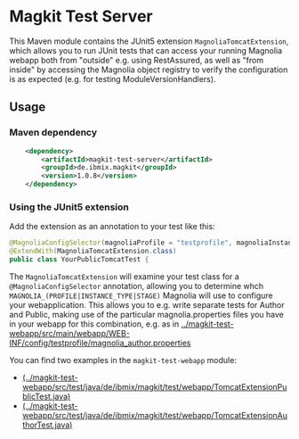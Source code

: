 # Magkit Test Server

This Maven module contains the JUnit5 extension `MagnoliaTomcatExtension`, which allows you to run JUnit tests that can access your running Magnolia webapp both from "outside" e.g. using RestAssured, as well as "from inside" by accessing the Magnolia object registry to verify the configuration is as expected (e.g. for testing ModuleVersionHandlers).

## Usage
### Maven dependency
```xml
    <dependency>
        <artifactId>magkit-test-server</artifactId>
        <groupId>de.ibmix.magkit</groupId>
        <version>1.0.8</version>
    </dependency>
```
### Using the JUnit5 extension
Add the extension as an annotation to your test like this:

```Java
@MagnoliaConfigSelector(magnoliaProfile = "testprofile", magnoliaInstanceType = "public")
@ExtendWith(MagnoliaTomcatExtension.class)
public class YourPublicTomcatTest {
```

The `MagnoliaTomcatExtension` will examine your test class for a `@MagnoliaConfigSelector` annotation, allowing you to determine whch `MAGNOLIA_(PROFILE|INSTANCE_TYPE|STAGE)` Magnolia will use to configure your webapplication. This allows you to e.g. write separate tests for Author and Public, making use of the particular magnolia.properties files you have in your webapp for this combination, e.g. as in [../magkit-test-webapp/src/main/webapp/WEB-INF/config/testprofile/magnolia_author.properties](../magkit-test-webapp/src/main/webapp/WEB-INF/config/testprofile/magnolia_author.properties)

You can find two examples in the `magkit-test-webapp` module:
* [(../magkit-test-webapp/src/test/java/de/ibmix/magkit/test/webapp/TomcatExtensionPublicTest.java)](../magkit-test-webapp/src/test/java/de/ibmix/magkit/test/webapp/TomcatExtensionPublicTest.java)
* [(../magkit-test-webapp/src/test/java/de/ibmix/magkit/test/webapp/TomcatExtensionAuthorTest.java)](../magkit-test-webapp/src/test/java/de/ibmix/magkit/test/webapp/TomcatExtensionAuthorTest.java)
